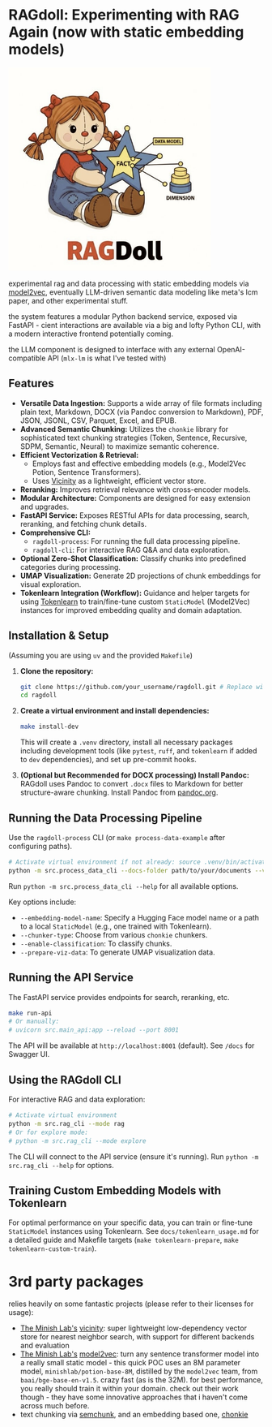 # RAGdoll: Experimenting with RAG Again (now with static embedding models)
<p align="left">
  <img src="assets/ragdoll_banner.jpg" width="400" alt="ragdoll banner" />
</p>

experimental rag and data processing with static embedding models via [model2vec](https://github.com/MinishLab/model2vec), eventually LLM-driven semantic data modeling like meta's lcm paper, and other experimental stuff.

the system features a modular Python backend service, exposed via FastAPI - cient interactions are available via a big and lofty Python CLI, with a modern interactive frontend potentially coming.

the LLM component is designed to interface with any external OpenAI-compatible API (`mlx-lm` is what I've tested with)

## Features

* **Versatile Data Ingestion:** Supports a wide array of file formats including plain text, Markdown, DOCX (via Pandoc conversion to Markdown), PDF, JSON, JSONL, CSV, Parquet, Excel, and EPUB.
* **Advanced Semantic Chunking:** Utilizes the `chonkie` library for sophisticated text chunking strategies (Token, Sentence, Recursive, SDPM, Semantic, Neural) to maximize semantic coherence.
* **Efficient Vectorization & Retrieval:**
  * Employs fast and effective embedding models (e.g., Model2Vec Potion, Sentence Transformers).
  * Uses [Vicinity](https://github.com/MinishLab/vicinity) as a lightweight, efficient vector store.
* **Reranking:** Improves retrieval relevance with cross-encoder models.
* **Modular Architecture:** Components are designed for easy extension and upgrades.
* **FastAPI Service:** Exposes RESTful APIs for data processing, search, reranking, and fetching chunk details.
* **Comprehensive CLI:**
  * `ragdoll-process`: For running the full data processing pipeline.
  * `ragdoll-cli`: For interactive RAG Q&A and data exploration.
* **Optional Zero-Shot Classification:** Classify chunks into predefined categories during processing.
* **UMAP Visualization:** Generate 2D projections of chunk embeddings for visual exploration.
* **Tokenlearn Integration (Workflow):** Guidance and helper targets for using [Tokenlearn](https://github.com/MinishLab/tokenlearn) to train/fine-tune custom `StaticModel` (Model2Vec) instances for improved embedding quality and domain adaptation.

## Installation & Setup

(Assuming you are using `uv` and the provided `Makefile`)

1. **Clone the repository:**

    ```bash
    git clone https://github.com/your_username/ragdoll.git # Replace with your repo
    cd ragdoll
    ```

2. **Create a virtual environment and install dependencies:**

    ```bash
    make install-dev 
    ```

    This will create a `.venv` directory, install all necessary packages including development tools (like `pytest`, `ruff`, and `tokenlearn` if added to `dev` dependencies), and set up pre-commit hooks.

3. **(Optional but Recommended for DOCX processing) Install Pandoc:**
    RAGdoll uses Pandoc to convert `.docx` files to Markdown for better structure-aware chunking. Install Pandoc from [pandoc.org](https://pandoc.org/installing.html).

## Running the Data Processing Pipeline

Use the `ragdoll-process` CLI (or `make process-data-example` after configuring paths).

```bash
# Activate virtual environment if not already: source .venv/bin/activate
python -m src.process_data_cli --docs-folder path/to/your/documents --vector-data-dir path/to/your/output --overwrite --verbose
```

Run `python -m src.process_data_cli --help` for all available options.

Key options include:

* `--embedding-model-name`: Specify a Hugging Face model name or a path to a local `StaticModel` (e.g., one trained with Tokenlearn).
* `--chunker-type`: Choose from various `chonkie` chunkers.
* `--enable-classification`: To classify chunks.
* `--prepare-viz-data`: To generate UMAP visualization data.

## Running the API Service

The FastAPI service provides endpoints for search, reranking, etc.

```bash
make run-api
# Or manually:
# uvicorn src.main_api:app --reload --port 8001
```

The API will be available at `http://localhost:8001` (default). See `/docs` for Swagger UI.

## Using the RAGdoll CLI

For interactive RAG and data exploration:

```bash
# Activate virtual environment
python -m src.rag_cli --mode rag 
# Or for explore mode:
# python -m src.rag_cli --mode explore
```

The CLI will connect to the API service (ensure it's running). Run `python -m src.rag_cli --help` for options.

## Training Custom Embedding Models with Tokenlearn

For optimal performance on your specific data, you can train or fine-tune `StaticModel` instances using Tokenlearn. See `docs/tokenlearn_usage.md` for a detailed guide and Makefile targets (`make tokenlearn-prepare`, `make tokenlearn-custom-train`).

# 3rd party packages

relies heavily on some fantastic projects (please refer to their licenses for usage):

* [The Minish Lab's](https://github.com/MinishLab) [vicinity](https://github.com/MinishLab/vicinity): super lightweight low-dependency vector store for nearest neighbor search, with support for different backends and evaluation
* [The Minish Lab's](https://github.com/MinishLab) [model2vec](https://github.com/MinishLab/model2vec): turn any sentence transformer model into a really small static model - this quick POC uses an 8M parameter model, `minishlab/potion-base-8M`, distilled by the `model2vec` team, from `baai/bge-base-en-v1.5`. crazy fast (as is the 32M). for best performance, you really should train it within your domain. check out their work though - they have some innovative approaches that i haven't come across much before.
* text chunking via [semchunk](https://github.com/isaacus-dev/semchunk), and an embedding based one, [chonkie](https://github.com/chonkie-inc/chonkie)
